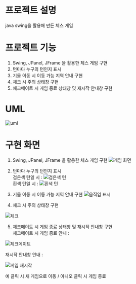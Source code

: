 # 프로젝트 설명
java swing을 활용해 만든 체스 게임

# 프로젝트 기능
1. Swing, JPanel, JFrame 을 활용한 체스 게임 구현
2. 턴마다 누구의 턴인지 표시
3. 기물 이동 시 이동 가능 지역 안내 구현
4. 체크 시 주의 상태창 구현
5. 체크메이트 시 게임 종료 상태창 및 재시작 안내창 구현

# UML
![uml](https://github.com/user-attachments/assets/029d1a1b-dff4-45b8-bcef-f86c40c754e0)

# 구현 화면 
1. Swing, JPanel, JFrame 을 활용한 체스 게임 구현
![게임 화면](https://github.com/user-attachments/assets/08c3b764-9bbb-4042-ab18-9db590736091)

2. 턴마다 누구의 턴인지 표시 <br />
검은색 턴일 시 :
![검은색 턴](https://github.com/user-attachments/assets/19a6cc70-d168-474a-9d16-ac0d42aaad5c) <br />
흰색 턴일 시 : 
![흰색 턴](https://github.com/user-attachments/assets/c37ac7ed-ab5e-4f3f-b003-d6b46cf6dd73) <br />

3. 기물 이동 시 이동 가능 지역 안내 구현
![움직임 표시](https://github.com/user-attachments/assets/9be9eacb-7974-4ebd-8ff1-76638dbf501f) 

4. 체크 시 주의 상태창 구현 <br />

![체크](https://github.com/user-attachments/assets/f3d90706-b74b-4113-ad5c-ca1e074ea206)

5. 체크메이트 시 게임 종료 상태창 및 재시작 안내창 구현 <br />
체크메이트 시 게임 종료 안내 : <br />

![체크메이트](https://github.com/user-attachments/assets/d0c183b1-fcb2-4306-aa5c-4b714bc3ce98) <br />

재시작 안내창 안내 : <br />

![게임 재시작](https://github.com/user-attachments/assets/3e74fd37-2c91-45ac-86f3-ed0098dd0633) <br />

예 클릭 시 새 게임으로 이동 / 아니오 클릭 시 게임 종료 <br />




      
